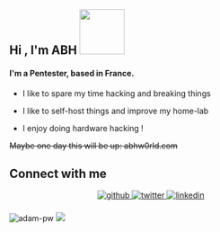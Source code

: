 ## <b>Hi , I'm ABH </b><img src="https://i.imgur.com/AgGXn5N.png" style="width:80px"/></h1>

#### I'm a Pentester, based in France.

- I like to spare my time hacking and breaking things

- I like to self-host things and improve my home-lab

- I enjoy doing hardware hacking ! 

~~Maybe one day this will be up: abhw0rld.com~~

## Connect with me
<div align="center">
<a href="https://github.com/iamABH" target="_blank">
<img src=https://img.shields.io/badge/github-%2324292e.svg?&style=for-the-badge&logo=github&logoColor=white alt=github style="margin-bottom: 5px;" />
</a>
<a href="https://twitter.com/ABHsec" target="_blank">
<img src=https://img.shields.io/badge/twitter-%2300acee.svg?&style=for-the-badge&logo=twitter&logoColor=white alt=twitter style="margin-bottom: 5px;" />
</a>
<a href="https://linkedin.com/in/ABHsec" target="_blank">
<img src=https://img.shields.io/badge/linkedin-%231E77B5.svg?&style=for-the-badge&logo=linkedin&logoColor=white alt=linkedin style="margin-bottom: 5px;" />
</a>
</div>  
<br/>
<div align="center" style="display:inline-block;flex-wrap:nowrap";>
<img
src="https://github-readme-stats.vercel.app/api/top-langs?username=iamABH&show_icons=true&locale=en&bg_color=0d1117&text_color=ffffff&layout=compact"
alt="adam-pw"
bg_color=#808080/>
<img src="https://github-readme-stats.vercel.app/api?username=iamABH&show_icons=true&hide_border=true&theme=tokyonight" />
</div>


